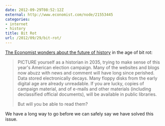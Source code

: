 ```yaml
---
date: 2012-09-29T08:52:12Z
external: http://www.economist.com/node/21553445
categories:
- internet
- history
title: Bit Rot
url: /2012/09/29/bit-rot/
---
```


[The Economist wonders about the future of history](http://www.economist.com/node/21553445) in the age of bit rot:

> PICTURE yourself as a historian in 2035, trying to make sense of this year's American election campaign. Many of the websites and blogs now abuzz with news and comment will have long since perished. Data stored electronically decays. Many floppy disks from the early digital age are already unreadable. If you are lucky, copies of campaign material, and of e-mails and other materials (including declassified official documents), will be available in public libraries.
> 
> But will you be able to read them?

We have a long way to go before we can safely say we have solved this issue.
